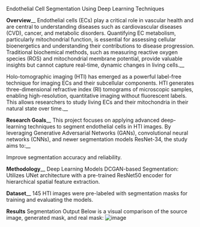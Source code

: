 Endothelial Cell Segmentation Using Deep Learning Techniques

**Overview**__
Endothelial cells (ECs) play a critical role in vascular health and are central to understanding diseases such as cardiovascular diseases (CVD), cancer, and metabolic disorders. Quantifying EC metabolism, particularly mitochondrial function, is essential for assessing cellular bioenergetics and understanding their contributions to disease progression. Traditional biochemical methods, such as measuring reactive oxygen species (ROS) and mitochondrial membrane potential, provide valuable insights but cannot capture real-time, dynamic changes in living cells.__

Holo-tomographic imaging (HTI) has emerged as a powerful label-free technique for imaging ECs and their subcellular components. HTI generates three-dimensional refractive index (RI) tomograms of microscopic samples, enabling high-resolution, quantitative imaging without fluorescent labels. This allows researchers to study living ECs and their mitochondria in their natural state over time.__

**Research Goals**__
This project focuses on applying advanced deep-learning techniques to segment endothelial cells in HTI images. By leveraging Generative Adversarial Networks (GANs), convolutional neural networks (CNNs), and newer segmentation models ResNet-34, the study aims to:__

Improve segmentation accuracy and reliability.

**Methodology**__
Deep Learning Models
DCGAN-based Segmentation: Utilizes UNet architecture with a pre-trained ResNet50 encoder for hierarchical spatial feature extraction.

**Dataset**__
145 HTI images were pre-labeled with segmentation masks for training and evaluating the models.

**Results**
Segmentation Output
Below is a visual comparison of the source image, generated mask, and real mask:
![image](https://github.com/user-attachments/assets/a3eddd4f-60ca-4562-b2ea-7fbcd4053296)
